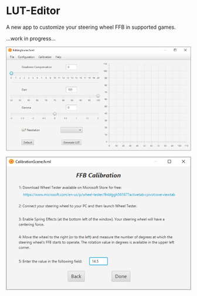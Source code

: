 # LUT-Editor
A new app to customize your steering wheel FFB in supported games.

...work in progress...

![Preview 1](doc-images/EditingScene.png)

![Preview 2](doc-images/CalibrationScene.png)
